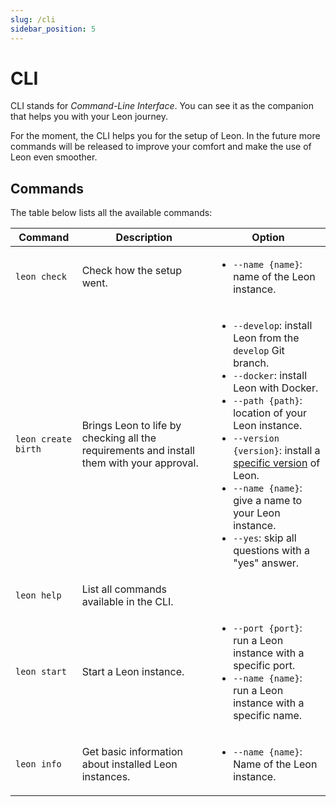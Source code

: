```yaml
---
slug: /cli
sidebar_position: 5
---
```


# CLI

CLI stands for *Command-Line Interface*. You can see it as the companion that helps you with your Leon journey.

For the moment, the CLI helps you for the setup of Leon. In the future more commands will be released to improve your comfort and make the use of Leon even smoother.

## Commands

The table below lists all the available commands:

| Command                                 | Description             | Option |
| ----------------------------------------|--------------------|---|
| `leon check`            | Check how the setup went.       | <ul><li>`--name {name}`: name of the Leon instance.</li></ul> |
| `leon create birth`            | Brings Leon to life by checking all the requirements and install them with your approval. | <ul><li>`--develop`: install Leon from the `develop` Git branch.</li><li>`--docker`: install Leon with Docker.</li><li>`--path {path}`: location of your Leon instance.</li><li>`--version {version}`: install a [specific version](https://github.com/leon-ai/leon/releases) of Leon.</li><li>`--name {name}`: give a name to your Leon instance.</li><li>`--yes`: skip all questions with a "yes" answer.</li></ul> |
| `leon help`          | List all commands available in the CLI.       | |
| `leon start`          | Start a Leon instance.       | <ul><li>`--port {port}`: run a Leon instance with a specific port.</li><li>`--name {name}`: run a Leon instance with a specific name.</li></ul> |
| `leon info`          | Get basic information about installed Leon instances.       | <ul><li>`--name {name}`: Name of the Leon instance.</li></ul> |
